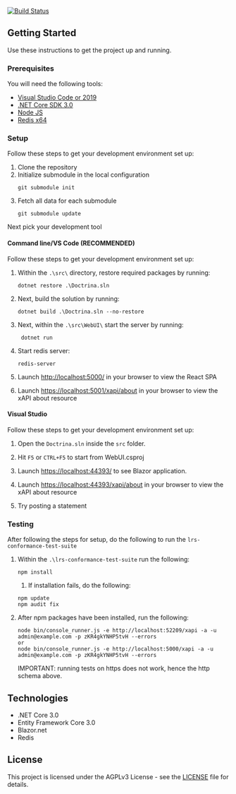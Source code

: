 [![Build Status](https://dev.azure.com/bitflipping/Doctrina/_apis/build/status/bitflipping-net.doctrina-lrs?branchName=develop)](https://dev.azure.com/bitflipping/Doctrina/_build/latest?definitionId=10&branchName=develop)

## Getting Started
Use these instructions to get the project up and running.

### Prerequisites
You will need the following tools:

* [Visual Studio Code or 2019](https://www.visualstudio.com/downloads/)
* [.NET Core SDK 3.0](https://www.microsoft.com/net/download/dotnet-core/3.0)
* [Node JS](https://nodejs.org/en/download/)
* [Redis x64](https://redis.io/)

### Setup
Follow these steps to get your development environment set up:

   1. Clone the repository
   2. Initialize submodule in the local configuration
      ```
      git submodule init
      ```
   3. Fetch all data for each submodule
      ```
      git submodule update
      ```

Next pick your development tool

#### Command line/VS Code (RECOMMENDED)
Follow these steps to get your development environment set up:

  1. Within the `.\src\` directory, restore required packages by running:
     ```
     dotnet restore .\Doctrina.sln
     ```
  2. Next, build the solution by running:
     ```
     dotnet build .\Doctrina.sln --no-restore
     ```
  4. Next, within the `.\src\WebUI\` start the server by running:
     ```
	  dotnet run
	  ```
  6. Start redis server:
     ```
     redis-server
     ```
  7. Launch [http://localhost:5000/](http://localhost:5000/) in your browser to view the React SPA

  8. Launch [https://localhost:5001/xapi/about](https://localhost:5001/xapi/about) in your browser to view the xAPI about resource

#### Visual Studio
Follow these steps to get your development environment set up:
1. Open the `Doctrina.sln` inside the `src` folder.
2. Hit `F5` or `CTRL+F5` to start from WebUI.csproj
3. Launch [https://localhost:44393/](https://localhost:44393/) to see Blazor application.
4. Launch [https://localhost:44393/xapi/about](https://localhost:44393/xapi/about) in your browser to view the xAPI about resource

5. Try posting a statement

### Testing
After following the steps for setup, do the following to run the `lrs-conformance-test-suite`

1. Within the `.\lrs-conformance-test-suite` run the following:
   ```
   npm install
   ```
   1. If installation fails, do the following:
   ```
   npm update
   npm audit fix
   ```
2. After npm packages have been installed, run the following:
   ```
   node bin/console_runner.js -e http://localhost:52209/xapi -a -u admin@example.com -p zKR4gkYNHP5tvH --errors
   or
   node bin/console_runner.js -e http://localhost:5000/xapi -a -u admin@example.com -p zKR4gkYNHP5tvH --errors
   ```
   IMPORTANT: running tests on https does not work, hence the http schema above.


## Technologies
* .NET Core 3.0
* Entity Framework Core 3.0
* Blazor.net
* Redis

## License
This project is licensed under the AGPLv3 License - see the [LICENSE](https://github.com/bitflipping-solutions/doctrina-lrs/blob/develop/LICENSE) file for details.
